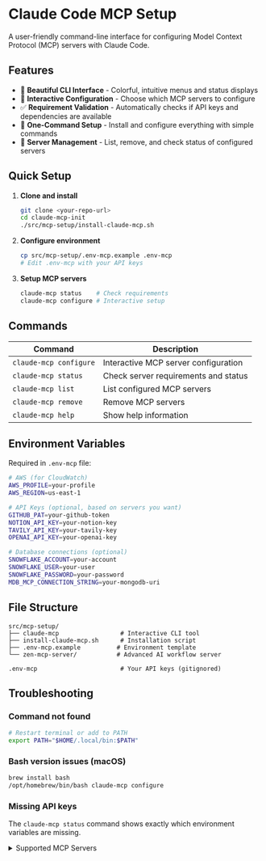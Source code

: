 # Claude Code MCP Setup

A user-friendly command-line interface for configuring Model Context Protocol (MCP) servers with Claude Code.

## Features

- 🎨 **Beautiful CLI Interface** - Colorful, intuitive menus and status displays
- 🔧 **Interactive Configuration** - Choose which MCP servers to configure
- ✅ **Requirement Validation** - Automatically checks if API keys and dependencies are available
- 🚀 **One-Command Setup** - Install and configure everything with simple commands
- 🔄 **Server Management** - List, remove, and check status of configured servers

## Quick Setup

1. **Clone and install**
   ```bash
   git clone <your-repo-url>
   cd claude-mcp-init
   ./src/mcp-setup/install-claude-mcp.sh
   ```

2. **Configure environment**
   ```bash
   cp src/mcp-setup/.env-mcp.example .env-mcp
   # Edit .env-mcp with your API keys
   ```

3. **Setup MCP servers**
   ```bash
   claude-mcp status    # Check requirements
   claude-mcp configure # Interactive setup
   ```

## Commands

| Command | Description |
|---------|-------------|
| `claude-mcp configure` | Interactive MCP server configuration |
| `claude-mcp status` | Check server requirements and status |
| `claude-mcp list` | List configured MCP servers |
| `claude-mcp remove` | Remove MCP servers |
| `claude-mcp help` | Show help information |

## Environment Variables

Required in `.env-mcp` file:

```bash
# AWS (for CloudWatch)
AWS_PROFILE=your-profile
AWS_REGION=us-east-1

# API Keys (optional, based on servers you want)
GITHUB_PAT=your-github-token
NOTION_API_KEY=your-notion-key
TAVILY_API_KEY=your-tavily-key
OPENAI_API_KEY=your-openai-key

# Database connections (optional)
SNOWFLAKE_ACCOUNT=your-account
SNOWFLAKE_USER=your-user
SNOWFLAKE_PASSWORD=your-password
MDB_MCP_CONNECTION_STRING=your-mongodb-uri
```

## File Structure

```
src/mcp-setup/
├── claude-mcp                 # Interactive CLI tool
├── install-claude-mcp.sh      # Installation script
├── .env-mcp.example          # Environment template
└── zen-mcp-server/           # Advanced AI workflow server

.env-mcp                       # Your API keys (gitignored)
```

## Troubleshooting

### Command not found
```bash
# Restart terminal or add to PATH
export PATH="$HOME/.local/bin:$PATH"
```

### Bash version issues (macOS)
```bash
brew install bash
/opt/homebrew/bin/bash claude-mcp configure
```

### Missing API keys
The `claude-mcp status` command shows exactly which environment variables are missing.

<details>
<summary>Supported MCP Servers</summary>

| Server | Description | Requirements |
|--------|-------------|--------------|
| **AWS CloudWatch** | Access AWS logs and metrics | `AWS_PROFILE`, `AWS_REGION` |
| **Snowflake** | Query databases with natural language | `SNOWFLAKE_ACCOUNT`, `SNOWFLAKE_USER`, etc. |
| **Linear** | Project management integration | None (remote server) |
| **GitHub** | Repository and issue management | `GITHUB_PAT` or `GITHUB_TOKEN` |
| **Notion** | Documentation and knowledge base | `NOTION_API_KEY` |
| **Tavily** | Web search and content extraction | `TAVILY_API_KEY` |
| **Zen** | Enhanced AI capabilities and workflows | `OPENAI_API_KEY` |
| **MongoDB** | Database operations | `MDB_MCP_CONNECTION_STRING` |

</details>